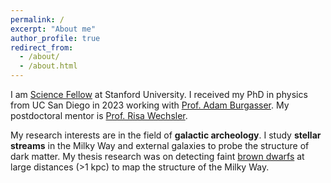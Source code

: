 ```yaml
---
permalink: /
excerpt: "About me"
author_profile: true
redirect_from: 
  - /about/
  - /about.html
---
```


I am [Science Fellow](https://stanfordsciencefellows.stanford.edu/) at Stanford University.  I received my PhD in physics from UC San Diego in 2023 working with [Prof. Adam Burgasser](https://www.coolstarlab.org/). My postdoctoral mentor is [Prof. Risa Wechsler](https://profiles.stanford.edu/risa-wechsler).

My research interests are in the field of **galactic archeology**. I study **stellar streams** in the Milky Way and external galaxies to probe the structure of dark matter. My thesis research was on detecting faint [brown dwarfs](https://en.wikipedia.org/wiki/Brown_dwarf) at large distances (>1 kpc) to map the structure of the Milky Way.
